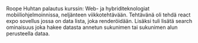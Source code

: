 Roope Huhtan  palautus kurssin: Web- ja hybriditeknologiat mobiiliohjelmoinnissa, neljänteen viikkotehtävään.
Tehtävänä oli tehdä react expo sovellus jossa on data lista, joka renderöidään. Lisäksi tuli lisätä search ominaisuus joka hakee datasta annetun sukunimen tai sukunimen alun perusteella dataa.
